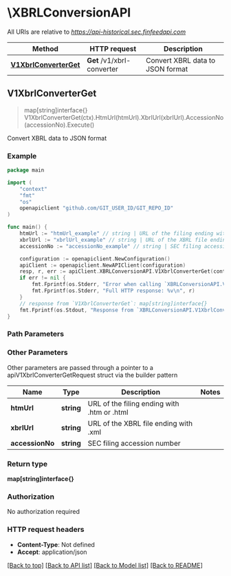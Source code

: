 # \XBRLConversionAPI

All URIs are relative to *https://api-historical.sec.finfeedapi.com*

Method | HTTP request | Description
------------- | ------------- | -------------
[**V1XbrlConverterGet**](XBRLConversionAPI.md#V1XbrlConverterGet) | **Get** /v1/xbrl-converter | Convert XBRL data to JSON format



## V1XbrlConverterGet

> map[string]interface{} V1XbrlConverterGet(ctx).HtmUrl(htmUrl).XbrlUrl(xbrlUrl).AccessionNo(accessionNo).Execute()

Convert XBRL data to JSON format



### Example

```go
package main

import (
	"context"
	"fmt"
	"os"
	openapiclient "github.com/GIT_USER_ID/GIT_REPO_ID"
)

func main() {
	htmUrl := "htmUrl_example" // string | URL of the filing ending with .htm or .html (optional)
	xbrlUrl := "xbrlUrl_example" // string | URL of the XBRL file ending with .xml (optional)
	accessionNo := "accessionNo_example" // string | SEC filing accession number (optional)

	configuration := openapiclient.NewConfiguration()
	apiClient := openapiclient.NewAPIClient(configuration)
	resp, r, err := apiClient.XBRLConversionAPI.V1XbrlConverterGet(context.Background()).HtmUrl(htmUrl).XbrlUrl(xbrlUrl).AccessionNo(accessionNo).Execute()
	if err != nil {
		fmt.Fprintf(os.Stderr, "Error when calling `XBRLConversionAPI.V1XbrlConverterGet``: %v\n", err)
		fmt.Fprintf(os.Stderr, "Full HTTP response: %v\n", r)
	}
	// response from `V1XbrlConverterGet`: map[string]interface{}
	fmt.Fprintf(os.Stdout, "Response from `XBRLConversionAPI.V1XbrlConverterGet`: %v\n", resp)
}
```

### Path Parameters



### Other Parameters

Other parameters are passed through a pointer to a apiV1XbrlConverterGetRequest struct via the builder pattern


Name | Type | Description  | Notes
------------- | ------------- | ------------- | -------------
 **htmUrl** | **string** | URL of the filing ending with .htm or .html | 
 **xbrlUrl** | **string** | URL of the XBRL file ending with .xml | 
 **accessionNo** | **string** | SEC filing accession number | 

### Return type

**map[string]interface{}**

### Authorization

No authorization required

### HTTP request headers

- **Content-Type**: Not defined
- **Accept**: application/json

[[Back to top]](#) [[Back to API list]](../README.md#documentation-for-api-endpoints)
[[Back to Model list]](../README.md#documentation-for-models)
[[Back to README]](../README.md)

